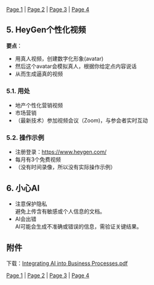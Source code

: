 [Page 1](index.md) | [Page 2](page2.md) | [Page 3](page3.md) | [Page 4](page4.md)

## 5. HeyGen个性化视频

**要点**：
- 用真人视频，创建数字化形象(avatar)
- 然后这个avatar会模拟真人，根据你给定点内容说话
- 从而生成逼真的视频

### 5.1. 用处
- 地产个性化营销视频
- 市场营销
- （最新技术）参加视频会议（Zoom)，与参会者实时互动

### 5.2. 操作示例

- 注册登录：https://www.heygen.com/
- 每月有3个免费视频
- （没有时间录像，所以没有实际操作示例）
  
## 6. 小心AI

- 注意保护隐私  
  避免上传含有敏感或个人信息的文档。
- AI会出错  
  AI可能会生成不准确或错误的信息，需验证关键结果。
  
## 附件 
下载：[Integrating AI into Business Processes.pdf](Integrating%20AI%20into%20Business%20Processes.pdf)

[Page 1](index.md) | [Page 2](page2.md) | [Page 3](page3.md) | [Page 4](page4.md)
